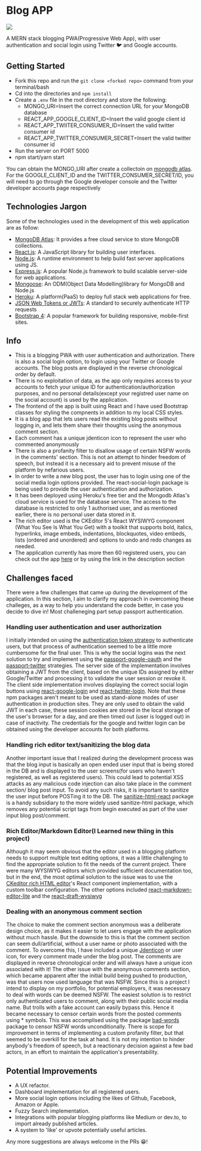 # Blog APP

  <img src=/frontend/public/android-chrome-192x192.png>

A MERN stack blogging PWA(Progressive Web App), with user authentication and social login using Twitter 🐦 and Google accounts.


## Getting Started

-   Fork this repo and run the `git clone <forked repo>` command from your terminal/bash
-   Cd into the directories and `npm install`
-   Create a `.env` file in the root directory and store the following:
    -   MONGO_URI=Insert the correct connection URL for your MongoDB database
    -   REACT_APP_GOOGLE_CLIENT_ID=Insert the valid google client id
    -   REACT_APP_TWIITER_CONSUMER_ID=Insert the valid twitter consumer id
    -   REACT_APP_TWITTER_CONSUMER_SECRET=Insert the valid twitter consumer id
-   Run the server on PORT 5000
-   npm start/yarn start

You can obtain the MONGO_URI after create a collectoin on [mongodb atlas](https://www.mongodb.com/cloud/atlas). For the GOOGLE_CLIENT_ID and the TWITTER_CONSUMER_SECRET/ID, you will need to go through the Google developer console and the Twitter developer accounts page respectively

## Technologies Jargon

Some of the technologies used in the development of this web application are as follow:

-   [MongoDB Atlas](https://www.mongodb.com/cloud/atlas): It provides a free cloud service to store MongoDB collections.
-   [React.js](https://reactjs.org/): A JavaScript library for building user interfaces.
-   [Node.js](https://nodejs.org/en/): A runtime environment to help build fast server applications using JS.
-   [Express.js](https://expressjs.com/): A popular Node.js framework to build scalable server-side for web applications.
-   [Mongoose](https://mongoosejs.com/): An ODM(Object Data Modelling)library for MongoDB and Node.js
-   [Heroku](http://heroku.com/): A platform(PaaS) to deploy full stack web applications for free.
-   [JSON Web Tokens or JWTs](https://jwt.io/): A standard to securely authenticate HTTP requests
-   [Bootstrap 4](https://getbootstrap.com/docs/4.0/getting-started/introduction/): A popular framework for building responsive, mobile-first sites.

## Info

-   This is a blogging PWA with user authentication and authorization. There is also a social login option, to login using your Twitter or Google accounts. The blog posts are displayed in the reverse chronological order by default.
-   There is no exploitation of data, as the app only requires access to your accounts to fetch your unique ID for authentication/authorization purposes, and no personal details(except your registred user name on the social account) is used by the application.
-   The frontend of the app is built using React and I have used Bootstrap classes for styling the compnents in addition to my local CSS styles.
-   It is a blog app that lets users read the existing blog posts without logging in, and lets them share their thoughts using the anonymous comment section.
-   Each comment has a unique jdenticon icon to represent the user who commented anonymously
-   There is also a profanity filter to disallow usage of certain NSFW words in the comments' section. This is not an attempt to hinder freedom of speech, but instead it is a necessary aid to prevent misuse of the platform by nefarious users.
-   In order to write a new blog post, the user has to login using one of the social media login options provided. The react-social-login package is being used to provide the user authentication and authorization.
-   It has been deployed using Heroku's free tier and the Mongodb Atlas's cloud service is used for the database service. The access to the database is restricted to only 1 authorised user, and as mentioned earlier, there is no personal user data stored in it.
-   The rich editor used is the CKEditor 5's React WYSIWYG component (What You See Is What You Get) with a toolkit that supports bold, italics, hyperlinks, image embeds, indentations, blockquotes, video embeds, lists (ordered and unordered) and options to undo and redo changes as needed.
-   The application currently has more then 60 registered users, you can check out the app [here](https://mern-blog-it.herokuapp.com/) or by using the link in the description section

## Challenges faced

There were a few challenges that came up during the development of the application. In this section, I aim to clarify my approach in overcoming these challeges, as a way to help you understand the code better, in case you decide to dive in!
Most challeneging part setup passport authentication.

### Handling user authentication and user authorization

I initially intended on using the [authentication token strategy](http://www.passportjs.org/packages/passport-auth-token/) to authenticate users, but that process of authentication seemed to be a little more cumbersome for the final user. This is why the social logins was the next solution to try and implement using the [passport-google-oauth](http://www.passportjs.org/packages/passport-google-oauth2/) and the [passport-twitter](http://www.passportjs.org/packages/passport-twitter/) strategies. The server side of the implementation involves obtaining a JWT from the client, based on the unique IDs assigned by either Google/Twitter and processing it to validate the user session or revoke it. The client side implementation involves displaying the correct social login buttons using [react-google-login](https://www.npmjs.com/package/react-google-login) and [react-twitter-login](https://www.npmjs.com/package/react-twitter-login). Note that these npm packages aren't meant to be used as stand-alone modes of user authentication in production sites. They are only used to obtain the valid JWT in each case, these session cookies are stored in the local storage of the user's browser for a day, and are then timed out (user is logged out) in case of inactivity. The credentials for the google and twitter login can be obtained using the developer accounts for both platforms.

### Handling rich editor text/sanitizing the blog data

Another important issue that I realized during the development process was that the blog input is basically an open ended user input that is being stored in the DB and is displayed to the user screens(for users who haven't registered, as well as registered users). This could lead to potential XSS attacks as any malicious code injection can also take place in the comment section/ blog post input. To avoid any such risks, it is important to sanitize the user input before POSTing it to the DB. The [sanitize-html-react](https://www.npmjs.com/package/sanitize-html-react) package is a handy subsidiary to the more widely used sanitize-html package, which removes any potential script tags from begin executed as part of the user input blog post/comment.

### Rich Editor/Markdown Editor(I Learned new thiing in this project)

Although it may seem obvious that the editor used in a blogging platform needs to support multiple text editing options, it was a little challenging to find the appropriate solution to fit the needs of the current project. There were many WYSIWYG editors which provided sufficient documentation too, but in the end, the most optimal solution to the issue was to use the [CKeditor rich HTML editor](https://ckeditor.com/ckeditor-5/)'s React component implementation, with a custom toolbar configuration. The other options included [react-markdown-editor-lite](https://www.npmjs.com/package/react-markdown-editor-lite) and the [react-draft-wysiwyg](https://www.npmjs.com/package/react-draft-wysiwyg)


### Dealing with an anonymous comment section

The choice to make the comment section anonymous was a deliberate design choice, as it makes it easier to let users engage with the application without much hassle. But the downside to this is that the comment section can seem dull/artificial, without a user name or photo associated with the comment. To overcome this, I have included a unique [Jdenticon](https://jdenticon.com/) or user icon, for every comment made under the blog post. The comments are displayed in reverse chronological order and will always have a unique icon associated with it! The other issue with the anonymous comments section, which became apparent after the initial build being pushed to production, was that users now used language that was NSFW. Since this is a project I intend to display on my portfolio, for potential employers, it was necessary to deal with words can be deemed NSFW. The easiest solution is to restrict only authenticated users to comment, along with their public social media name. But trolls with a fake account can easily bypass this. Hence it became necessary to censor certain words from the posted comments using \* symbols. This was accomplised using the package [bad-words](https://www.npmjs.com/package/bad-words) package to censor NSFW words unconditionally. There is scope for improvement in terms of implementing a custom profanity filter, but that seemed to be overkill for the task at hand. It is not my intention to hinder anybody's freedom of speech, but a reactionary decision against a few bad actors, in an effort to maintain the application's presentability.

## Potential Improvements

-   A UX refactor.
-   Dashboard implementation for all registered users.
-   More social login options including the likes of Github, Facebook, Amazon or Apple.
-   Fuzzy Search implementation.
-   Integrations with popular blogging platforms like Medium or dev.to, to import already published articles.
-   A system to 'like' or upvote potentially useful articles.

Any more suggestions are always welcome in the PRs 😁!

